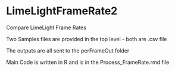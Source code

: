 # LimeLightFrameRate2
Compare LimeLight Frame Rates

Two Samples files are provided in the top level - both are .csv file

The outputs are all sent to the perFrameOut folder

Main Code is written in R and is in the Process_FrameRate.rmd file

